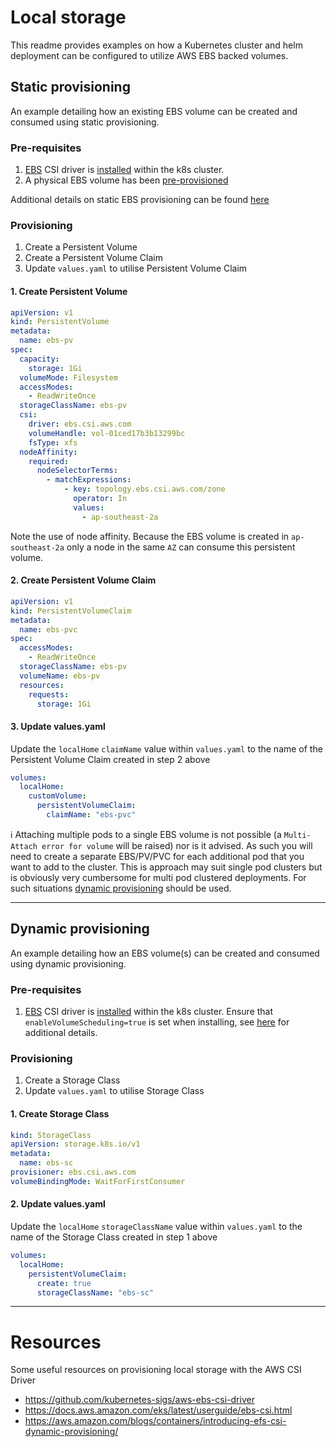 # Local storage
This readme provides examples on how a Kubernetes cluster and helm deployment can be configured to utilize AWS EBS backed volumes.

## Static provisioning
An example detailing how an existing EBS volume can be created and consumed using static provisioning.

### Pre-requisites
1. [EBS](https://github.com/kubernetes-sigs/aws-ebs-csi-driver) CSI driver is [installed](https://docs.aws.amazon.com/eks/latest/userguide/ebs-csi.html) within the k8s cluster.
2. A physical EBS volume has been [pre-provisioned](https://docs.aws.amazon.com/cli/latest/reference/ec2/create-volume.html)

Additional details on static EBS provisioning can be found [here](https://github.com/kubernetes-sigs/aws-ebs-csi-driver/tree/master/examples/kubernetes/static-provisioning)

### Provisioning
1. Create a Persistent Volume
2. Create a Persistent Volume Claim
3. Update `values.yaml` to utilise Persistent Volume Claim

#### 1. Create Persistent Volume
```yaml
apiVersion: v1
kind: PersistentVolume
metadata:
  name: ebs-pv
spec:
  capacity:
    storage: 1Gi
  volumeMode: Filesystem
  accessModes:
    - ReadWriteOnce
  storageClassName: ebs-pv
  csi:
    driver: ebs.csi.aws.com
    volumeHandle: vol-01ced17b3b13299bc
    fsType: xfs
  nodeAffinity:
    required:
      nodeSelectorTerms:
        - matchExpressions:
            - key: topology.ebs.csi.aws.com/zone
              operator: In
              values:
                - ap-southeast-2a
```

Note the use of node affinity. Because the EBS volume is created in `ap-southeast-2a` only a node in the same `AZ` can consume this persistent volume.

#### 2. Create Persistent Volume Claim
```yaml
apiVersion: v1
kind: PersistentVolumeClaim
metadata:
  name: ebs-pvc
spec:
  accessModes:
    - ReadWriteOnce
  storageClassName: ebs-pv
  volumeName: ebs-pv
  resources:
    requests:
      storage: 1Gi
```

#### 3. Update values.yaml
Update the `localHome` `claimName` value within `values.yaml` to the name of the Persistent Volume Claim created in step 2 above

```yaml
volumes:
  localHome:
    customVolume:
      persistentVolumeClaim:
        claimName: "ebs-pvc" 
```

:information_source:  Attaching multiple pods to a single EBS volume is not possible (a `Multi-Attach error for volume` will be raised) nor is it advised. As such you will need to create a separate EBS/PV/PVC for each additional pod that you want to add to the cluster. This is approach may suit single pod clusters but is obviously very cumbersome for multi pod clustered deployments. For such situations [dynamic provisioning](#Dynamic-provisioning) should be used.

---

## Dynamic provisioning
An example detailing how an EBS volume(s) can be created and consumed using dynamic provisioning.

### Pre-requisites
1. [EBS](https://github.com/kubernetes-sigs/aws-ebs-csi-driver) CSI driver is [installed](https://docs.aws.amazon.com/eks/latest/userguide/ebs-csi.html) within the k8s cluster. Ensure that `enableVolumeScheduling=true` is set when installing, see [here](https://github.com/kubernetes-sigs/aws-ebs-csi-driver/tree/master/examples/kubernetes/dynamic-provisioning) for additional details.

### Provisioning
1. Create a Storage Class
2. Update `values.yaml` to utilise Storage Class

#### 1. Create Storage Class
```yaml
kind: StorageClass
apiVersion: storage.k8s.io/v1
metadata:
  name: ebs-sc
provisioner: ebs.csi.aws.com
volumeBindingMode: WaitForFirstConsumer
```

#### 2. Update values.yaml
Update the `localHome` `storageClassName` value within `values.yaml` to the name of the Storage Class created in step 1 above

```yaml
volumes:
  localHome:
    persistentVolumeClaim:
      create: true
      storageClassName: "ebs-sc"
```

---

# Resources
Some useful resources on provisioning local storage with the AWS CSI Driver

- https://github.com/kubernetes-sigs/aws-ebs-csi-driver
- https://docs.aws.amazon.com/eks/latest/userguide/ebs-csi.html
- https://aws.amazon.com/blogs/containers/introducing-efs-csi-dynamic-provisioning/
